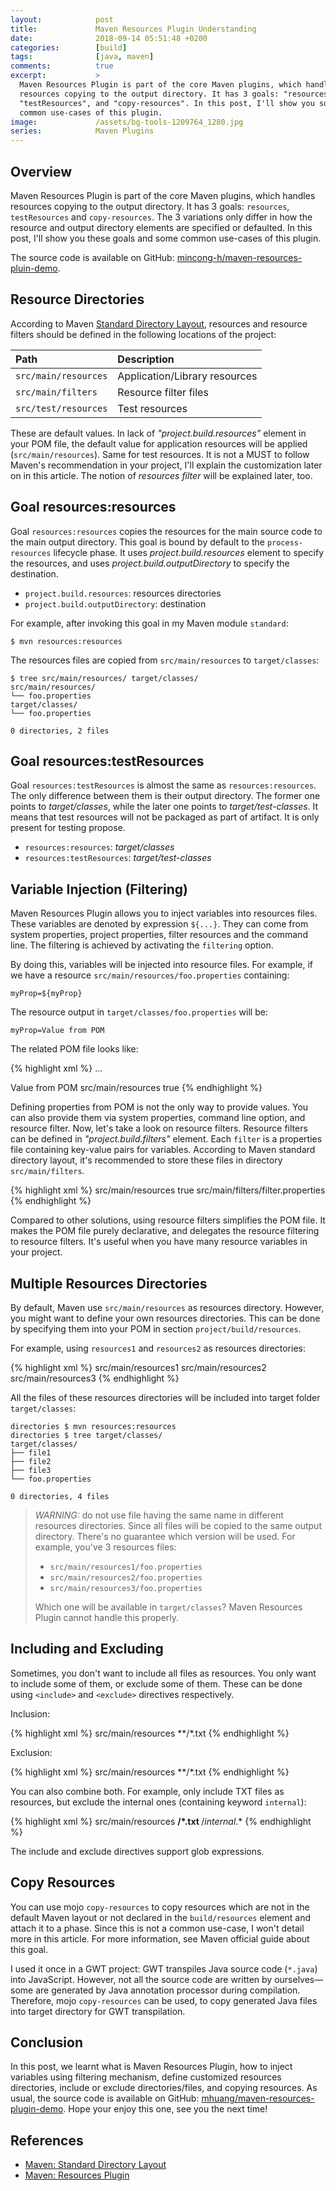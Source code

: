 ```yaml
---
layout:            post
title:             Maven Resources Plugin Understanding
date:              2018-09-14 05:51:48 +0200
categories:        [build]
tags:              [java, maven]
comments:          true
excerpt:           >
  Maven Resources Plugin is part of the core Maven plugins, which handles
  resources copying to the output directory. It has 3 goals: "resources",
  "testResources", and "copy-resources". In this post, I'll show you some
  common use-cases of this plugin.
image:             /assets/bg-tools-1209764_1280.jpg
series:            Maven Plugins
---
```


## Overview

Maven Resources Plugin is part of the core Maven plugins, which handles
resources copying to the output directory. It has 3 goals: `resources`,
`testResources` and `copy-resources`. The 3 variations only differ in how the
resource and output directory elements are specified or defaulted. In this post,
I'll show you these goals and some common use-cases of this plugin.

The source code is available on GitHub: [mincong-h/maven-resources-pluin-demo][git].

## Resource Directories

According to Maven [Standard Directory Layout][layout], resources and resource
filters should be defined in the following locations of the project:

Path | Description
:--- | :---
`src/main/resources` | Application/Library resources
`src/main/filters` | Resource filter files
`src/test/resources` | Test resources

These are default values. In lack of _"project.build.resources"_ element in your POM
file, the default value for application resources will be applied
(`src/main/resources`). Same for test resources. It is not a MUST to follow Maven's
recommendation in your project, I'll explain the customization later on in this
article. The notion of _resources filter_ will be explained later, too.

## Goal resources:resources

Goal `resources:resources` copies the resources for the main source code to the
main output directory. This goal is bound by default to the `process-resources`
lifecycle phase. It uses _project.build.resources_ element to specify the
resources, and uses _project.build.outputDirectory_ to specify the destination.

- `project.build.resources`: resources directories
- `project.build.outputDirectory`: destination

For example, after invoking this goal in my Maven module `standard`:

    $ mvn resources:resources

The resources files are copied from `src/main/resources` to `target/classes`:

```
$ tree src/main/resources/ target/classes/
src/main/resources/
└── foo.properties
target/classes/
└── foo.properties

0 directories, 2 files
```

## Goal resources:testResources

Goal `resources:testResources` is almost the same as `resources:resources`. The
only difference between them is their output directory. The former one 
points to _target/classes_, while the later one points to _target/test-classes_.
It means that test resources will not be packaged as part of artifact. It is
only present for testing propose.

- `resources:resources`: _target/classes_
- `resources:testResources`: _target/test-classes_

## Variable Injection (Filtering)

Maven Resources Plugin allows you to inject variables into resources
files. These variables are denoted by expression `${...}`. They can
come from system properties, project properties, filter resources and the
command line. The filtering is achieved by activating the `filtering` option.

By doing this, variables will be injected into resource files. For example, if
we have a resource `src/main/resources/foo.properties` containing:

```
myProp=${myProp}
```

The resource output in `target/classes/foo.properties` will be:

```
myProp=Value from POM
```

The related POM file looks like:

{% highlight xml %}
<project>
  ...

  <properties>
    <myProp>Value from POM</myProp>
  </properties>

  <build>
    <resources>
      <resource>
        <directory>src/main/resources</directory>
        <filtering>true</filtering>
      </resource>
    </resources>
  </build>
</project>
{% endhighlight %}

Defining properties from POM is not the only way to provide values. You can also
provide them via system properties, command line option, and resource filter.
Now, let's take a look on resource filters.
Resource filters can be defined in _"project.build.filters"_ element. Each
`filter` is a properties file containing key-value pairs for variables. According
to Maven standard directory layout, it's recommended to store these files
in directory `src/main/filters`.

{% highlight xml %}
<build>
  <resources>
    <resource>
      <directory>src/main/resources</directory>
      <filtering>true</filtering>
    </resource>
  </resources>
  <filters>
    <filter>src/main/filters/filter.properties</filter>
  </filters>
</build>
{% endhighlight %}

Compared to other solutions, using resource filters simplifies the POM file. It
makes the POM file purely declarative, and delegates
the resource filtering to resource filters. It's useful when you have many
resource variables in your project.

## Multiple Resources Directories

By default, Maven use `src/main/resources` as resources directory. However, you
might want to define your own resources directories. This can be done by
specifying them into your POM in section `project/build/resources`.

For example, using `resources1` and `resources2` as resources directories:

{% highlight xml %}
<build>
  <resources>
    <resource>
      <directory>src/main/resources1</directory>
    </resource>
    <resource>
      <directory>src/main/resources2</directory>
    </resource>
    <resource>
      <directory>src/main/resources3</directory>
    </resource>
  </resources>
</build>
{% endhighlight %}

All the files of these resources directories will be included into target folder
`target/classes`:

```
directories $ mvn resources:resources
directories $ tree target/classes/
target/classes/
├── file1
├── file2
├── file3
└── foo.properties

0 directories, 4 files
```

> _WARNING:_ do not use file having the same name in different resources
> directories. Since all files will be copied to the same output directory.
> There's no guarantee which version will be used. For example, you've 3
> resources files:
>
> - `src/main/resources1/foo.properties`
> - `src/main/resources2/foo.properties`
> - `src/main/resources3/foo.properties`
>
> Which one will be available in `target/classes`? Maven Resources Plugin
> cannot handle this properly.

## Including and Excluding

Sometimes, you don't want to include all files as resources. You only want to
include some of them, or exclude some of them. These can be done using
`<include>` and `<exclude>` directives respectively.

Inclusion:

{% highlight xml %}
<resources>
  <resource>
    <directory>src/main/resources</directory>
    <includes>
      <include>**/*.txt</include>
    </includes>
  </resource>
</resources>
{% endhighlight %}

Exclusion:

{% highlight xml %}
<resources>
  <resource>
    <directory>src/main/resources</directory>
    <excludes>
      <exclude>**/*.txt</exclude>
    </excludes>
  </resource>
</resources>
{% endhighlight %}

You can also combine both. For example, only include TXT files as resources, but
exclude the internal ones (containing keyword `internal`):

{% highlight xml %}
<resources>
  <resource>
    <directory>src/main/resources</directory>
    <includes>
      <include>**/*.txt</include>
    </includes>
    <excludes>
      <exclude>**/*internal*.*</exclude>
    </excludes>
  </resource>
</resources>
{% endhighlight %}

The include and exclude directives support glob expressions.

## Copy Resources

You can use mojo `copy-resources` to copy resources which are not in the
default Maven layout or not declared in the `build/resources` element and attach
it to a phase. Since this is not a common use-case, I won't detail more in this
article. For more information, see Maven official guide about this goal.

I used it once in a GWT project: GWT transpiles Java source code (`*.java`) into
JavaScript. However, not all the source code are written by ourselves—some are
generated by Java annotation processor during compilation. Therefore, mojo
`copy-resources` can be used, to copy generated Java files into target
directory for GWT transpilation.

## Conclusion

In this post, we learnt what is Maven Resources Plugin, how to inject variables
using filtering mechanism, define customized resources directories, include or
exclude directories/files, and copying resources. As usual, the source code is
available on GitHub: [mhuang/maven-resources-plugin-demo][git]. Hope your enjoy
this one, see you the next time!

## References

- [Maven: Standard Directory Layout][layout]
- [Maven: Resources Plugin][plugin]

[git]: https://github.com/mincong-h/maven-resources-plugin-demo/
[plugin]: https://maven.apache.org/plugins/maven-resources-plugin/
[layout]: https://maven.apache.org/guides/introduction/introduction-to-the-standard-directory-layout.html
